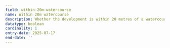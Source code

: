 ```yaml
---
field: within-20m-watercourse
name: Within 20m watercourse
description: Whether the development is within 20 metres of a watercourse
datatype: boolean
cardinality: 1
entry-date: 2025-07-17
end-date: ''
---
```

